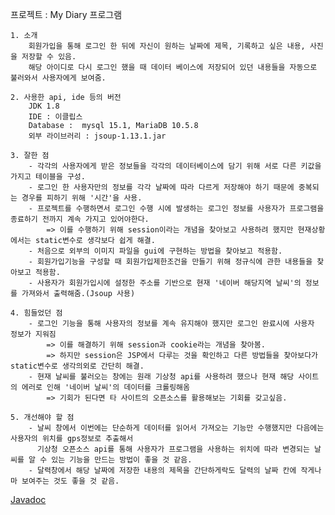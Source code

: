 프로젝트 : My Diary 프로그램

	1. 소개
		회원가입을 통해 로그인 한 뒤에 자신이 원하는 날짜에 제목, 기록하고 싶은 내용, 사진을 저장할 수 있음.
		해당 아이디로 다시 로그인 했을 때 데이터 베이스에 저장되어 있던 내용들을 자동으로 불러와서 사용자에게 보여줌.

	2. 사용한 api, ide 등의 버전
		JDK 1.8
		IDE : 이클립스
		Database :  mysql 15.1, MariaDB 10.5.8
		외부 라이브러리 : jsoup-1.13.1.jar

	3. 잘한 점
		- 각각의 사용자에게 받은 정보들을 각각의 데이터베이스에 담기 위해 서로 다른 키값을 가지고 테이블을 구성.
		- 로그인 한 사용자만의 정보를 각각 날짜에 따라 다르게 저장해야 하기 때문에 중복되는 경우를 피하기 위해 '시간'을 사용.
		- 프로젝트를 수행하면서 로그인 수행 시에 발생하는 로그인 정보를 사용자가 프로그램을 종료하기 전까지 계속 가지고 있어야한다.
			=> 이를 수행하기 위해 session이라는 개념을 찾아보고 사용하려 했지만 현재상황에서는 static변수로 생각보다 쉽게 해결.
		- 처음으로 외부의 이미지 파일을 gui에 구현하는 방법을 찾아보고 적용함.
		- 회원가입기능을 구성할 때 회원가입제한조건을 만들기 위해 정규식에 관한 내용들을 찾아보고 적용함.
		- 사용자가 회원가입시에 설정한 주소를 기반으로 현재 '네이버 해당지역 날씨'의 정보를 가져와서 출력해줌.(Jsoup 사용)
		
	4. 힘들었던 점
		- 로그인 기능을 통해 사용자의 정보를 계속 유지해야 했지만 로그인 완료시에 사용자 정보가 지워짐
			=> 이를 해결하기 위해 session과 cookie라는 개념을 찾아봄.
			=> 하지만 session은 JSP에서 다루는 것을 확인하고 다른 방법들을 찾아보다가 static변수로 생각의외로 간단히 해결.
		- 현재 날씨를 불러오는 창에는 원래 기상청 api를 사용하려 했으나 현재 해당 사이트의 에러로 인해 '네이버 날씨'의 데이터를 크롤링해옴
			=> 기회가 된다면 타 사이트의 오픈소스를 활용해보는 기회를 갖고싶음.

	5. 개선해야 할 점
		- 날씨 창에서 이번에는 단순하게 데이터를 읽어서 가져오는 기능만 수행했지만 다음에는 사용자의 위치를 gps정보로 추출해서 
		  기상청 오픈소스 api를 통해 사용자가 프로그램을 사용하는 위치에 따라 변경되는 날씨를 알 수 있는 기능을 만드는 방법이 좋을 것 같음.
		- 달력창에서 해당 날짜에 저장한 내용의 제목을 간단하게락도 달력의 날짜 칸에 작게나마 보여주는 것도 좋을 것 같음.

[Javadoc](https://limgeonho.github.io/megait_mini_project/MiniProject/doc/index.html)
